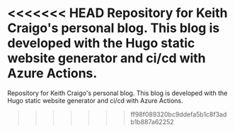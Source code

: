 <<<<<<< HEAD
Repository for Keith Craigo's personal blog. 
This blog is developed with the Hugo static website generator and ci/cd with Azure Actions.
=======
Repository for Keith Craigo's personal blog.
This blog is developed with the Hugo static website generator and ci/cd with Azure Actions.
>>>>>>> ff98f089320bc9ddefa5b1c8f3adb1b887a62252
